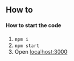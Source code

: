 ## How to

#### How to start the code

1. `npm i`
2. `npm start`
3. Open [localhost:3000](http://localhost:3000)
